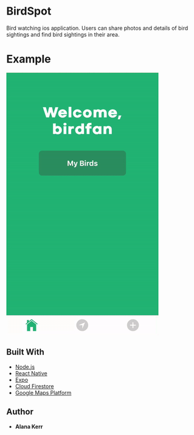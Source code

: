 # BirdSpot

Bird watching ios application. Users can share photos and details of bird sightings and find bird sightings in their area.

# Example

<img src="./assets/images/birdSpot-demo1.gif">

## Built With

* [Node.js](https://nodejs.org/en/)
* [React Native](https://facebook.github.io/react-native/) 
* [Expo](https://expo.io/)
* [Cloud Firestore](https://firebase.google.com/products/firestore/)
* [Google Maps Platform](https://developers.google.com/maps/documentation/)

## Author

* **Alana Kerr** 

